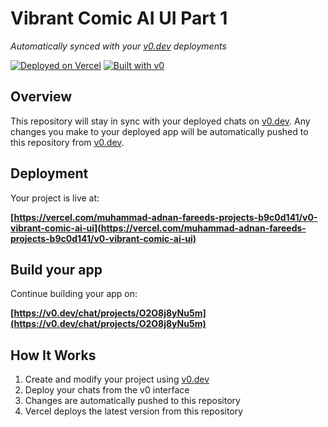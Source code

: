# Vibrant Comic AI UI Part 1

*Automatically synced with your [v0.dev](https://v0.dev) deployments*

[![Deployed on Vercel](https://img.shields.io/badge/Deployed%20on-Vercel-black?style=for-the-badge&logo=vercel)](https://vercel.com/muhammad-adnan-fareeds-projects-b9c0d141/v0-vibrant-comic-ai-ui)
[![Built with v0](https://img.shields.io/badge/Built%20with-v0.dev-black?style=for-the-badge)](https://v0.dev/chat/projects/O2O8j8yNu5m)

## Overview

This repository will stay in sync with your deployed chats on [v0.dev](https://v0.dev).
Any changes you make to your deployed app will be automatically pushed to this repository from [v0.dev](https://v0.dev).

## Deployment

Your project is live at:

**[https://vercel.com/muhammad-adnan-fareeds-projects-b9c0d141/v0-vibrant-comic-ai-ui](https://vercel.com/muhammad-adnan-fareeds-projects-b9c0d141/v0-vibrant-comic-ai-ui)**

## Build your app

Continue building your app on:

**[https://v0.dev/chat/projects/O2O8j8yNu5m](https://v0.dev/chat/projects/O2O8j8yNu5m)**

## How It Works

1. Create and modify your project using [v0.dev](https://v0.dev)
2. Deploy your chats from the v0 interface
3. Changes are automatically pushed to this repository
4. Vercel deploys the latest version from this repository
